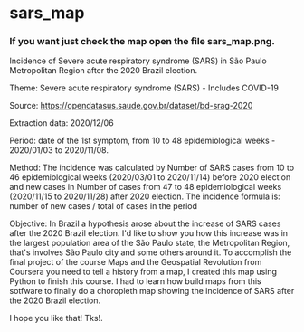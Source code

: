 # sars_map
### If you want just check the map open the file sars_map.png.

Incidence of Severe acute respiratory syndrome (SARS) in São Paulo Metropolitan Region after the 2020 Brazil election.

Theme: Severe acute respiratory syndrome (SARS) - Includes COVID-19 

Source: https://opendatasus.saude.gov.br/dataset/bd-srag-2020 

Extraction data: 2020/12/06

Period: date of the 1st symptom, from 10 to 48 epidemiological weeks - 2020/01/03 to 2020/11/08.

Method: The incidence was calculated by Number of SARS cases from 10 to 46 epidemiological weeks (2020/03/01 to 2020/11/14) before 2020 election and new cases in Number of cases from 47 to 48 epidemiological weeks (2020/11/15 to 2020/11/28) after 2020 election.
The incidence formula is: number of new cases / total of cases in the period

Objective: In Brazil a hypothesis arose about the increase of SARS cases after the 2020 Brazil election. I'd like to show you how this increase was in the largest population area of the São Paulo state, the Metropolitan Region, that's involves São Paulo city and some others around it. 
To accomplish the final project of the course Maps and the Geospatial Revolution from Coursera you need to tell a history from a map, I created this map using Python to finish this course. I had to learn how build maps from this sotfware to finally do a choropleth map showing the incidence of SARS after the 2020 Brazil election.

I hope you like that!
Tks!.
